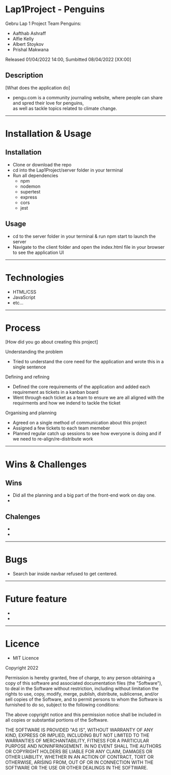 # Lap1Project - Penguins

Gebru Lap 1 Project Team Penguins:
- Aafthab Ashraff
- Alfie Kelly
- Albert Stoykov
- Prishal Makwana


Released 01/04/2022 14:00, Sumbitted 08/04/2022 [XX:00]

## Description 
[What does the application do]
  * pengu.com is a community journaling website, where people can share and spred their love for penguins,<br> as well as tackle topics related to climate change.


---

# Installation & Usage

## Installation

- Clone or download the repo
- cd into the Lap1Project/server folder in your terminal 
- Run all dependencies
  - npm
  - nodemon
  - supertest
  - express
  - cors
  - jest

## Usage

- cd to the server folder in your terminal & run npm start to launch the server
- Navigate to the client folder and open the index.html file in your browser to see the application UI

---

# Technologies 

- HTML/CSS
- JavaScript 
- etc...

---

# Process

[How did you go about creating this project]

Understanding the problem 
- Tried to understand the core need for the application and wrote this in a single sentence

Defining and refining  
- Defined the core requirements of the application and added each requirement as tickets in a kanban board  
- Went through each ticket as a team to ensure we are all aligned with the requirments and how we indend to tackle the ticket 

Organising and planning 
- Agreed on a single method of communication about this project 
- Assigned a few tickets to each team memeber 
- Planned regular catch up sessions to see how everyone is doing and if we need to re-align/re-distribute work 

---

# Wins & Challenges

## Wins

- Did all the planning and a big part of the front-end work on day one.
-

## Chalenges

- 
-

---

# Bugs

- Search bar inside navbar refused to get centered. 

---

# Future feature 

-
-

---

# Licence 

- MIT Licence 

Copyright 2022

Permission is hereby granted, free of charge, to any person obtaining a copy of this software and associated documentation files (the "Software"), to deal in the Software without restriction, including without limitation the rights to use, copy, modify, merge, publish, distribute, sublicense, and/or sell copies of the Software, and to permit persons to whom the Software is furnished to do so, subject to the following conditions:

The above copyright notice and this permission notice shall be included in all copies or substantial portions of the Software.

THE SOFTWARE IS PROVIDED "AS IS", WITHOUT WARRANTY OF ANY KIND, EXPRESS OR IMPLIED, INCLUDING BUT NOT LIMITED TO THE WARRANTIES OF MERCHANTABILITY, FITNESS FOR A PARTICULAR PURPOSE AND NONINFRINGEMENT. IN NO EVENT SHALL THE AUTHORS OR COPYRIGHT HOLDERS BE LIABLE FOR ANY CLAIM, DAMAGES OR OTHER LIABILITY, WHETHER IN AN ACTION OF CONTRACT, TORT OR OTHERWISE, ARISING FROM, OUT OF OR IN CONNECTION WITH THE SOFTWARE OR THE USE OR OTHER DEALINGS IN THE SOFTWARE.



